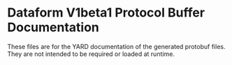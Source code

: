 # Dataform V1beta1 Protocol Buffer Documentation

These files are for the YARD documentation of the generated protobuf files.
They are not intended to be required or loaded at runtime.
